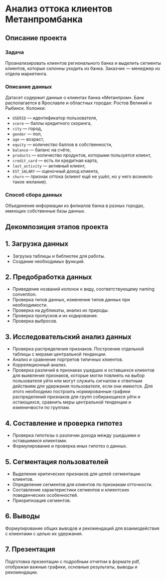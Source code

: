 # Анализ оттока клиентов Метанпромбанка

## Описание проекта
### Задача
Проанализировать клиентов регионального банка и выделить сегменты клиентов, которые склонны уходить из банка. Заказчик — менеджер из отдела маркетинга.
### Описание данных
Датасет содержит данные о клиентах банка «Метанпром». Банк располагается в Ярославле и областных городах: Ростов Великий и Рыбинск.
Колонки:
- `USERID` — идентификатор пользователя,
- `score` — баллы кредитного скоринга,
- `city` — город,
- `gender` — пол,
- `age` — возраст,
- `equity` — количество баллов в собственности,
- `balance` — баланс на счёте,
- `products` — количество продуктов, которыми пользуется клиент,
- `credit_card` — есть ли кредитная карта,
- `last_activity` — активный клиент,
- `EST_SALARY` — оценочный доход клиента,
- `churn` — признак оттока (клиент ещё не ушёл, но у него возникло такое желание).

### Способ сбора данных
Объединение информации из филиалов банка в разных городах, имеющих собственные базы данных.

## Декомпозиция этапов проекта

## 1. Загрузка данных
- Загрузка таблицы и библиотек для работы.
- Создание необходимых функций.

## 2. Предобработка данных
- Приведение нозваний колонок к  виду, соответствующему naming convention.
- Проверка типов данных, изменение типов данных при необходимости.
- Проверка на дубликаты, анализ их природы.
- Проверка пропусков и их кодирование.
- Проверка выбросов.

## 3. Исследовательский анализ данных
- Проверка распределения признаков. Построение отдельной таблицы с мерами центральной тенденции.
- Анализ и сравнение портретов типичных клиентов.
- Корреляционный анализ.
- Проверка различий в признаках ушедших и оставшихся клиентов для выявления признаков, которые могли повлиять на выбор пользователя уйти или могут служить сигналом к ответным действиям для удержания пользователя, если они имеются. Для этого необходимо построить нормированные графики распределений признаков для групп собирающихся уйти и остающихся, сравнить меры центральной тенденции и изменичвости по группам.

## 4. Составление и проверка гипотез
- Проверка гипотезы о различии дохода между ушедшими и оставшимися клиентами.
- Формулирование и проверка иных гипотез о данных.

## 5. Сегментация пользователей
- Выделение критических признаков для целей сегментации клиентов.
- Определение сегментов для клиентов по признакам отточности.
- Составление характеристики сегментов и клиентских поведенческих особенностей.
- Приоритизация сегментов.

## 6. Выводы
Формулирование общих выводов и рекомендаций для взаимодействия с клиентами с целью их удержания.

## 7. Презентация
Подготовка презентации с подробным отчетом в формате pdf, отображая важные графики, основные результаты, выводы и рекомендации.
